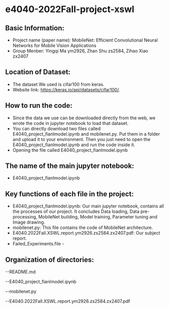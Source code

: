 # e4040-2022Fall-project-xswl

## Basic Information:
- Project name (paper name): MobileNet: Efficient Convolutional Neural Networks for Mobile Vision Applications
- Group Menber: Yingqi Ma ym2926, Zhan Shu zs2584, Zihao Xiao zx2407


## Location of Dataset:
  - The dataset We used is cifar100 from keras.
  - Website link: https://keras.io/api/datasets/cifar100/.
  
## How to run the code:
 - Since the data we use can be downloaded directly from the web, we wrote the code in jupyter notebook to load that dataset.
 - You can directly download two files called E4040_project_fianlmodel.ipynb and mobilenet.py. Put them in a folder and upload it to your environment. Then you just need to open the E4040_project_fianlmodel.ipynb and run the code inside it.
 - Opening the file called E4040_project_fianlmodel.ipynb


## The name of the main jupyter notebook:
- E4040_project_fianlmodel.ipynb

## Key functions of each file in the project:
- E4040_project_fianlmodel.ipynb: Our main jupyter notebook, contains all the processes of our project. It concludes Data loading, Data pre-processing, MobileNet building, Model training, Parameter tuning and Image drawing.
- mobilenet.py: This file contains the code of MobileNet architecture.
- E4040.2022Fall.XSWL.report.ym2926.zs2584.zx2407.pdf: Our subject report.
- Failed_Experiments.file - 

## Organization of directories:
--README.md

--E4040_project_fianlmodel.ipynb

--mobilenet.py

--E4040.2022Fall.XSWL.report.ym2926.zs2584.zx2407.pdf



